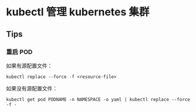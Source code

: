 # kubectl 管理 kubernetes 集群

## Tips

### 重启 POD

如果有源配置文件：

```
kubectl replace --force -f <resource-file>
```

如果没有源配置文件：

```
kubectl get pod PODNAME -n NAMESPACE -o yaml | kubectl replace --force -f -
```
